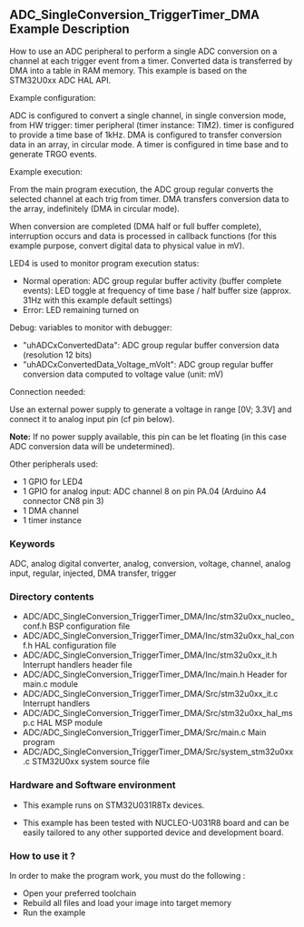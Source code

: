 ## <b>ADC_SingleConversion_TriggerTimer_DMA Example Description</b>

How to use an ADC peripheral to perform a single ADC conversion on a channel 
at each trigger event from a timer. Converted data is transferred by DMA 
into a table in RAM memory.
This example is based on the STM32U0xx ADC HAL API.

Example configuration:

ADC is configured to convert a single channel, in single conversion mode,
from HW trigger: timer peripheral (timer instance: TIM2).
timer is configured to provide a time base of 1kHz.
DMA is configured to transfer conversion data in an array, in circular mode.
A timer is configured in time base and to generate TRGO events.

Example execution:

From the main program execution, the ADC group regular converts the
selected channel at each trig from timer. DMA transfers conversion data to the array,
indefinitely (DMA in circular mode).

When conversion are completed (DMA half or full buffer complete),
interruption occurs and data is processed in callback functions (for this example purpose,
convert digital data to physical value in mV).

LED4 is used to monitor program execution status:

- Normal operation: ADC group regular buffer activity (buffer complete events):
  LED toggle at frequency of time base / half buffer size (approx. 31Hz with this example default settings)
- Error: LED remaining turned on

Debug: variables to monitor with debugger:

- "uhADCxConvertedData": ADC group regular buffer conversion data (resolution 12 bits)
- "uhADCxConvertedData_Voltage_mVolt": ADC group regular buffer conversion data computed to voltage value (unit: mV)

Connection needed:

Use an external power supply to generate a voltage in range [0V; 3.3V]
and connect it to analog input pin (cf pin below).

**Note:** If no power supply available, this pin can be let floating (in this case
ADC conversion data will be undetermined).

Other peripherals used:

 - 1 GPIO for LED4
 - 1 GPIO for analog input: ADC channel 8 on pin PA.04 (Arduino A4 connector CN8 pin 3)
 - 1 DMA channel
 - 1 timer instance

### <b>Keywords</b>

ADC, analog digital converter, analog, conversion, voltage, channel, analog input, regular, injected, DMA transfer, trigger

### <b>Directory contents</b>

  - ADC/ADC_SingleConversion_TriggerTimer_DMA/Inc/stm32u0xx_nucleo_conf.h BSP configuration file
  - ADC/ADC_SingleConversion_TriggerTimer_DMA/Inc/stm32u0xx_hal_conf.h    HAL configuration file
  - ADC/ADC_SingleConversion_TriggerTimer_DMA/Inc/stm32u0xx_it.h          Interrupt handlers header file
  - ADC/ADC_SingleConversion_TriggerTimer_DMA/Inc/main.h                  Header for main.c module
  - ADC/ADC_SingleConversion_TriggerTimer_DMA/Src/stm32u0xx_it.c          Interrupt handlers
  - ADC/ADC_SingleConversion_TriggerTimer_DMA/Src/stm32u0xx_hal_msp.c     HAL MSP module
  - ADC/ADC_SingleConversion_TriggerTimer_DMA/Src/main.c                  Main program
  - ADC/ADC_SingleConversion_TriggerTimer_DMA/Src/system_stm32u0xx.c      STM32U0xx system source file

### <b>Hardware and Software environment</b>

  - This example runs on STM32U031R8Tx devices.

  - This example has been tested with NUCLEO-U031R8 board and can be
    easily tailored to any other supported device and development board.

### <b>How to use it ?</b>

In order to make the program work, you must do the following :

 - Open your preferred toolchain
 - Rebuild all files and load your image into target memory
 - Run the example

